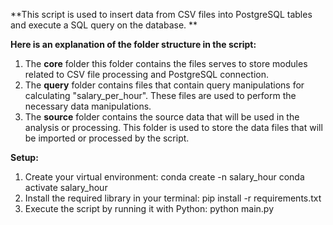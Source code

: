 **This script is used to insert data from CSV files into PostgreSQL tables and execute a SQL query on the database. **

**Here is an explanation of the folder structure in the script:**
1. The **core** folder this folder contains the files serves to store modules related to CSV file processing and PostgreSQL connection.
2. The **query** folder contains files that contain query manipulations for calculating "salary_per_hour". These files are used to perform the necessary data manipulations.
3. The **source** folder contains the source data that will be used in the analysis or processing. This folder is used to store the data files that will be imported or processed by the script.

**Setup:**
1. Create your virtual environment:
   conda create -n salary_hour
   conda activate salary_hour
2. Install the required library in your terminal:
   pip install -r requirements.txt
3. Execute the script by running it with Python:
   python main.py
